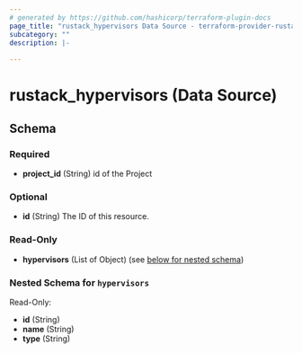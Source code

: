 ```yaml
---
# generated by https://github.com/hashicorp/terraform-plugin-docs
page_title: "rustack_hypervisors Data Source - terraform-provider-rustack"
subcategory: ""
description: |-
  
---
```


# rustack_hypervisors (Data Source)





<!-- schema generated by tfplugindocs -->
## Schema

### Required

- **project_id** (String) id of the Project

### Optional

- **id** (String) The ID of this resource.

### Read-Only

- **hypervisors** (List of Object) (see [below for nested schema](#nestedatt--hypervisors))

<a id="nestedatt--hypervisors"></a>
### Nested Schema for `hypervisors`

Read-Only:

- **id** (String)
- **name** (String)
- **type** (String)


